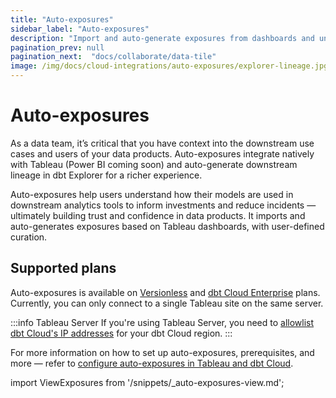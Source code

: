 ```yaml
---
title: "Auto-exposures"
sidebar_label: "Auto-exposures"
description: "Import and auto-generate exposures from dashboards and understand how models are used in downstream tools for a richer lineage."
pagination_prev: null
pagination_next:  "docs/collaborate/data-tile"
image: /img/docs/cloud-integrations/auto-exposures/explorer-lineage.jpg
---
```


# Auto-exposures <Lifecycle status="preview,enterprise" />

As a data team, it’s critical that you have context into the downstream use cases and users of your data products. Auto-exposures integrate natively with Tableau (Power BI coming soon) and auto-generate downstream lineage in dbt Explorer for a richer experience.

Auto-exposures help users understand how their models are used in downstream analytics tools to inform investments and reduce incidents — ultimately building trust and confidence in data products. It imports and auto-generates exposures based on Tableau dashboards, with user-defined curation.

## Supported plans
Auto-exposures is available on [Versionless](/docs/dbt-versions/versionless-cloud) and [dbt Cloud Enterprise](https://www.getdbt.com/pricing/) plans. Currently, you can only connect to a single Tableau site on the same server. 

:::info Tableau Server
If you're using Tableau Server, you need to [allowlist dbt Cloud's IP addresses](/docs/cloud/about-cloud/access-regions-ip-addresses) for your dbt Cloud region.
:::

For more information on how to set up auto-exposures, prerequisites, and more &mdash; refer to [configure auto-exposures in Tableau and dbt Cloud](/docs/cloud-integrations/configure-auto-exposures).

import ViewExposures from '/snippets/_auto-exposures-view.md';

<ViewExposures/>
